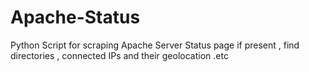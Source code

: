 # Apache-Status
Python Script for scraping Apache Server Status page if present , find directories , connected IPs and their geolocation .etc
